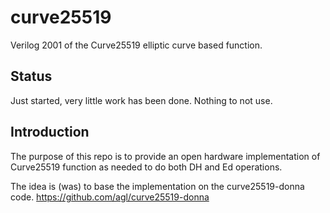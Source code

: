 # curve25519 #
Verilog 2001 of the Curve25519 elliptic curve based function.

## Status
Just started, very little work has been done. Nothing to not use.

## Introduction
The purpose of this repo is to provide an open hardware implementation of Curve25519 function
as needed to do both DH and Ed operations.

The idea is (was) to base the implementation on the curve25519-donna code.
https://github.com/agl/curve25519-donna
